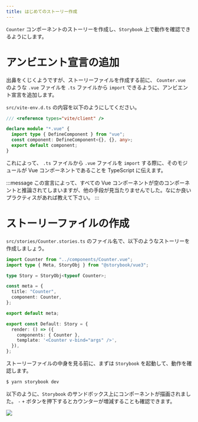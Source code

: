```yaml
---
title: はじめてのストーリー作成
---
```


`Counter` コンポーネントのストーリーを作成し、`Storybook` 上で動作を確認できるようにします。

# アンビエント宣言の追加

出鼻をくじくようですが、ストーリーファイルを作成する前に、 `Counter.vue` のような `.vue` ファイルを `.ts` ファイルから `import` できるように、アンビエント宣言を追加します。

`src/vite-env.d.ts` の内容を以下のようにしてください。

```ts:src/vite-env.d.ts
/// <reference types="vite/client" />

declare module "*.vue" {
  import type { DefineComponent } from "vue";
  const component: DefineComponent<{}, {}, any>;
  export default component;
}
```

これによって、 `.ts` ファイルから `.vue` ファイルを `import` する際に、そのモジュールが Vue コンポーネントであることを TypeScript に伝えます。

:::message
この宣言によって、すべての Vue コンポーネントが空のコンポーネントと推論されてしまいますが、他の手段が見当たりませんでした。なにか良いプラクティスがあれば教えて下さい。
:::

# ストーリーファイルの作成

`src/stories/Counter.stories.ts` のファイル名で、以下のようなストーリーを作成しましょう。

```ts:src/stories/Counter.stories.ts
import Counter from "../components/Counter.vue";
import type { Meta, StoryObj } from "@storybook/vue3";

type Story = StoryObj<typeof Counter>;

const meta = {
  title: "Counter",
  component: Counter,
};

export default meta;

export const Default: Story = {
  render: () => ({
    components: { Counter },
    template: '<Counter v-bind="args" />',
  }),
};
```

ストーリーファイルの中身を見る前に、まずは `Storybook` を起動して、動作を確認します。

```bash
$ yarn storybook dev
```

以下のように、`Storybook` のサンドボックス上にコンポーネントが描画されました。 `-` `+` ボタンを押下するとカウンターが増減することも確認できます。

![](https://storage.googleapis.com/zenn-user-upload/eaa705b85efc-20221224.png)